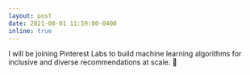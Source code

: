 ```yaml
---
layout: post
date: 2021-08-01 11:59:00-0400
inline: true
---
```


I will be joining Pinterest Labs to build machine learning algorithms for inclusive and diverse recommendations at scale. 📌